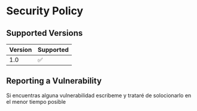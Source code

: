 # Security Policy

## Supported Versions


| Version | Supported          |
| ------- | ------------------ |
|   1.0   | :white_check_mark: |

## Reporting a Vulnerability

Si encuentras alguna vulnerabilidad escribeme y trataré de solocionarlo en el menor tiempo posible
